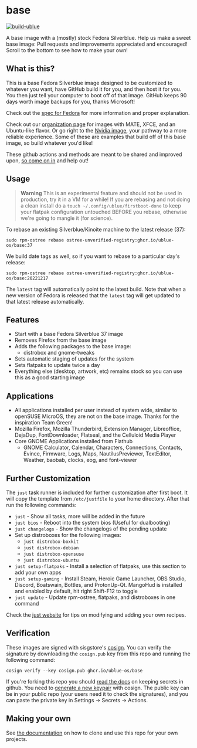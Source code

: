 # base

[![build-ublue](https://github.com/ublue-os/base/actions/workflows/build.yml/badge.svg)](https://github.com/ublue-os/base/actions/workflows/build.yml)

A base image with a (mostly) stock Fedora Silverblue. Help us make a sweet base image: Pull requests and improvements appreciated and encouraged! Scroll to the bottom to see how to make your own!

## What is this?

This is a base Fedora Silverblue image designed to be customized to whatever you want, have GitHub build it for you, and then host it for you. You then just tell your computer to boot off of that image. GitHub keeps 90 days worth image backups for you, thanks Microsoft! 

Check out the [spec for Fedora](https://fedoraproject.org/wiki/Changes/OstreeNativeContainerStable) for more information and proper explanation.

Check out our [organization page](https://github.com/ublue-os) for images with MATE, XFCE, and an Ubuntu-like flavor. Or go right to the [Nvidia image](https://github.com/ublue-os/nvidia), your pathway to a more reliable experience. Some of these are examples that build off of this base image, so build whatever you'd like!

These github actions and methods are meant to be shared and improved upon, [so come on in](https://github.com/orgs/ublue-os/discussions) and help out!

## Usage

> **Warning** 
> This is an experimental feature and should not be used in production, try it in a VM for a while! If you are rebasing and not doing a clean install do a `touch ~/.config/ublue/firstboot-done` to keep your flatpak configuration untouched BEFORE you rebase, otherwise we're going to mangle it (for science). 

To rebase an existing Silverblue/Kinoite machine to the latest release (37): 

    sudo rpm-ostree rebase ostree-unverified-registry:ghcr.io/ublue-os/base:37
    
We build date tags as well, so if you want to rebase to a particular day's release:
  
    sudo rpm-ostree rebase ostree-unverified-registry:ghcr.io/ublue-os/base:20221217 

The `latest` tag will automatically point to the latest build. Note that when a new version of Fedora is released that the `latest` tag will get updated to that latest release automatically. 

## Features

- Start with a base Fedora Silverblue 37 image
- Removes Firefox from the base image
- Adds the following packages to the base image:
  - distrobox and gnome-tweaks
- Sets automatic staging of updates for the system
- Sets flatpaks to update twice a day
- Everything else (desktop, artwork, etc) remains stock so you can use this as a good starting image

## Applications

- All applications installed per user instead of system wide, similar to openSUSE MicroOS, they are not on the base image. Thanks for the inspiration Team Green!
- Mozilla Firefox, Mozilla Thunderbird, Extension Manager, Libreoffice, DejaDup, FontDownloader, Flatseal, and the Celluloid Media Player
- Core GNOME Applications installed from Flathub
  - GNOME Calculator, Calendar, Characters, Connections, Contacts, Evince, Firmware, Logs, Maps, NautilusPreviewer, TextEditor, Weather, baobab, clocks, eog, and font-viewer

## Further Customization

The `just` task runner is included for further customization after first boot.
It will copy the template from `/etc/justfile` to your home directory.
After that run the following commands:

- `just` - Show all tasks, more will be added in the future
- `just bios` - Reboot into the system bios (Useful for dualbooting)
- `just changelogs` - Show the changelogs of the pending update
- Set up distroboxes for the following images:
  - `just distrobox-boxkit`
  - `just distrobox-debian`
  - `just distrobox-opensuse`
  - `just distrobox-ubuntu`
- `just setup-flatpaks` - Install a selection of flatpaks, use this section to add your own apps
- `just setup-gaming` - Install Steam, Heroic Game Launcher, OBS Studio, Discord, Boatswain, Bottles, and ProtonUp-Qt. MangoHud is installed and enabled by default, hit right Shift-F12 to toggle
- `just update` - Update rpm-ostree, flatpaks, and distroboxes in one command

Check the [just website](https://just.systems) for tips on modifying and adding your own recipes. 
  
  
## Verification

These images are signed with sisgstore's [cosign](https://docs.sigstore.dev/cosign/overview/). You can verify the signature by downloading the `cosign.pub` key from this repo and running the following command:

    cosign verify --key cosign.pub ghcr.io/ublue-os/base
    
If you're forking this repo you should [read the docs](https://docs.github.com/en/actions/security-guides/encrypted-secrets) on keeping secrets in github. You need to [generate a new keypair](https://docs.sigstore.dev/cosign/overview/) with cosign. The public key can be in your public repo (your users need it to check the signatures), and you can paste the private key in Settings -> Secrets -> Actions.

## Making your own

See [the documentation](https://ublue.it/making-your-own/) on how to clone and use this repo for your own projects.
